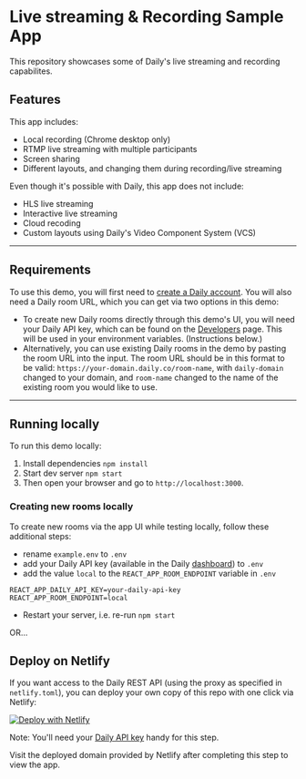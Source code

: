 # Live streaming & Recording Sample App

This repository showcases some of Daily's live streaming and recording capabilites.

## Features

This app includes:

- Local recording (Chrome desktop only)
- RTMP live streaming with multiple participants
- Screen sharing
- Different layouts, and changing them during recording/live streaming

Even though it's possible with Daily, this app does not include:

- HLS live streaming
- Interactive live streaming
- Cloud recoding
- Custom layouts using Daily's Video Component System (VCS)

---

## Requirements

To use this demo, you will first need to [create a Daily account](https://dashboard.daily.co/signup). You will also need a Daily room URL, which you can get via two options in this demo:

- To create new Daily rooms directly through this demo's UI, you will need your Daily API key, which can be found on the [Developers](https://dashboard.daily.co/developers) page. This will be used in your environment variables. (Instructions below.)
- Alternatively, you can use existing Daily rooms in the demo by pasting the room URL into the input. The room URL should be in this format to be valid: `https://your-domain.daily.co/room-name`, with `daily-domain` changed to your domain, and `room-name` changed to the name of the existing room you would like to use.

---

## Running locally

To run this demo locally:

1. Install dependencies `npm install`
2. Start dev server `npm start`
3. Then open your browser and go to `http://localhost:3000`.

### Creating new rooms locally

To create new rooms via the app UI while testing locally, follow these additional steps:

- rename `example.env` to `.env`
- add your Daily API key (available in the Daily [dashboard](https://dashboard.daily.co/developers)) to `.env`
- add the value `local` to the `REACT_APP_ROOM_ENDPOINT` variable in `.env`

```dotenv
REACT_APP_DAILY_API_KEY=your-daily-api-key
REACT_APP_ROOM_ENDPOINT=local
```

- Restart your server, i.e. re-run `npm start`

OR...

## Deploy on Netlify

If you want access to the Daily REST API (using the proxy as specified in `netlify.toml`), you can deploy your own copy of this repo with one click via Netlify:

[![Deploy with Netlify](https://www.netlify.com/img/deploy/button.svg)](https://app.netlify.com/start/deploy?repository=https://github.com/daily-demos/custom-video-daily-react-hooks)

Note: You'll need your [Daily API key](https://dashboard.daily.co/developers) handy for this step.

Visit the deployed domain provided by Netlify after completing this step to view the app.

